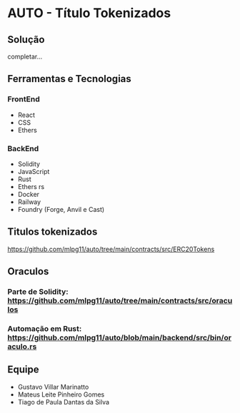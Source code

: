 # AUTO - Título Tokenizados

## Solução
completar...

## Ferramentas e Tecnologias

### FrontEnd
- React
- CSS
- Ethers

### BackEnd
- Solidity
- JavaScript
- Rust
- Ethers rs
- Docker
- Railway
- Foundry (Forge, Anvil e Cast)


## Titulos tokenizados

https://github.com/mlpg11/auto/tree/main/contracts/src/ERC20Tokens

## Oraculos

### Parte de Solidity: https://github.com/mlpg11/auto/tree/main/contracts/src/oraculos

### Automação em Rust: https://github.com/mlpg11/auto/blob/main/backend/src/bin/oraculo.rs

## Equipe
- Gustavo Villar Marinatto
- Mateus Leite Pinheiro Gomes
- Tiago de Paula Dantas da Silva
